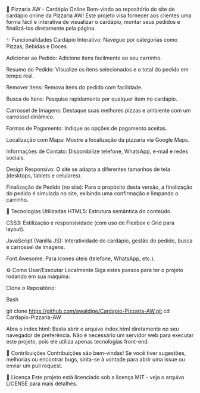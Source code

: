 🍕 Pizzaria AW - Cardápio Online
Bem-vindo ao repositório do site de cardápio online da Pizzaria AW! Este projeto visa fornecer aos clientes uma forma fácil e interativa de visualizar o cardápio, montar seus pedidos e finalizá-los diretamente pela página.

✨ Funcionalidades
Cardápio Interativo: Navegue por categorias como Pizzas, Bebidas e Doces.

Adicionar ao Pedido: Adicione itens facilmente ao seu carrinho.

Resumo do Pedido: Visualize os itens selecionados e o total do pedido em tempo real.

Remover Itens: Remova itens do pedido com facilidade.

Busca de Itens: Pesquise rapidamente por qualquer item no cardápio.

Carrossel de Imagens: Destaque suas melhores pizzas e ambiente com um carrossel dinâmico.

Formas de Pagamento: Indique as opções de pagamento aceitas.

Localização com Mapa: Mostre a localização da pizzaria via Google Maps.

Informações de Contato: Disponibilize telefone, WhatsApp, e-mail e redes sociais.

Design Responsivo: O site se adapta a diferentes tamanhos de tela (desktops, tablets e celulares).

Finalização de Pedido (no site): Para o propósito desta versão, a finalização do pedido é simulada no site, exibindo uma confirmação e limpando o carrinho.

🚀 Tecnologias Utilizadas
HTML5: Estrutura semântica do conteúdo.

CSS3: Estilização e responsividade (com uso de Flexbox e Grid para layout).

JavaScript (Vanilla JS): Interatividade do cardápio, gestão do pedido, busca e carrossel de imagens.

Font Awesome: Para ícones úteis (telefone, WhatsApp, etc.).

⚙️ Como Usar/Executar Localmente
Siga estes passos para ter o projeto rodando em sua máquina:

Clone o Repositório:

Bash

git clone https://github.com/awaldige/Cardapio-Pizzaria-AW.git
 cd Cardapio-Pizzaria-AW

Abra o index.html:
Basta abrir o arquivo index.html diretamente no seu navegador de preferência. Não é necessário um servidor web para executar este projeto, pois ele utiliza apenas tecnologias front-end.



🤝 Contribuições
Contribuições são bem-vindas! Se você tiver sugestões, melhorias ou encontrar bugs, sinta-se à vontade para abrir uma issue ou enviar um pull request.

📄 Licença
Este projeto está licenciado sob a licença MIT - veja o arquivo LICENSE para mais detalhes.
